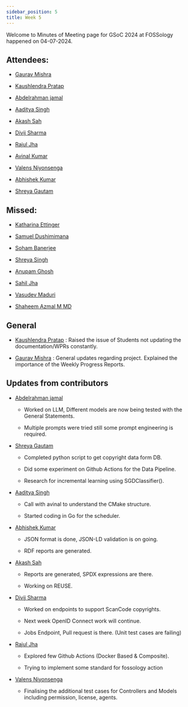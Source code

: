 ```yaml
---
sidebar_position: 5
title: Week 5
---
```


<!--
SPDX-License-Identifier: CC-BY-SA-4.0

SPDX-FileCopyrightText: 2024 Kaushlendra Pratap Singh <kaushlendra-pratap.singh@siemens.com>
SPDX-FileCopyrightText: 2024 Siemens AG
-->

Welcome to Minutes of Meeting page for GSoC 2024 at FOSSology happened on 04-07-2024.

## Attendees:

- [Gaurav Mishra](https://github.com/GMishx)

- [Kaushlendra Pratap](https://github.com/Kaushl2208)

- [Abdelrahman jamal](https://github.com/Hero2323)

- [Aaditya Singh](https://github.com/Aaditya-Singh78)

- [Akash Sah](https://github.com/Akashsah2003)

- [Divij Sharma](https://github.com/dvjsharma)

- [Rajul Jha](https://github.com/rajuljha)

- [Avinal Kumar](https://github.com/avinal)

- [Valens Niyonsenga](https://github.com/valens200)

- [Abhishek Kumar](https://github.com/abhi-kumar17871)

- [Shreya Gautam](https://github.com/ShreyaGautamm)

## Missed:

- [Katharina Ettinger](https://github.com/EttingerK)

- [Samuel Dushimimana](https://github.com/dushimsam)

- [Soham Banerjee](https://github.com/soham4abc)

- [Shreya Singh](https://github.com/SinghShreya05)

- [Anupam Ghosh](https://github.com/ag4ums)

- [Sahil Jha](https://github.com/sjha2048)

- [Vasudev Maduri](https://github.com/vasudevmaduri)

- [Shaheem Azmal M MD](https://github.com/shaheemazmalmmd)

## General

- [Kaushlendra Pratap](https://github.com/Kaushl2208) : Raised the issue of Students not updating the documentation/WPRs constantly.

- [Gaurav Mishra](https://github.com/GMishx) : General updates regarding project. Explained the importance of the Weekly Progress Reports.

## Updates from contributors

- [Abdelrahman jamal](https://github.com/Hero2323)

  - Worked on LLM, Different models are now being tested with the General Statements.

  - Multiple prompts were tried still some prompt engineering is required.

- [Shreya Gautam](https://github.com/ShreyaGautamm)

  - Completed python script to get copyright data form DB.

  - Did some experiment on Github Actions for the Data Pipeline.

  - Research for incremental learning using SGDClassifier().

- [Aaditya Singh](https://github.com/Aaditya-Singh78)

  - Call with avinal to understand the CMake structure.

  - Started coding in Go for the scheduler.

- [Abhishek Kumar](https://github.com/abhi-kumar17871)

  - JSON format is done, JSON-LD validation is on going.

  - RDF reports are generated.

- [Akash Sah](https://github.com/Akashsah2003)

  - Reports are generated, SPDX expressions are there.

  - Working on REUSE.

- [Divij Sharma](https://github.com/dvjsharma)

  - Worked on endpoints to support ScanCode copyrights.

  - Next week OpenID Connect work will continue.

  - Jobs Endpoint, Pull request is there. (Unit test cases are failing)

- [Rajul Jha](https://github.com/rajuljha)

  - Explored few Github Actions (Docker Based & Composite).

  - Trying to implement some standard for fossology action

- [Valens Niyonsenga](https://github.com/valens200)

  - Finalising the additional test cases for Controllers and Models including permission, license, agents.

